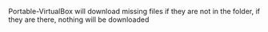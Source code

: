 Portable-VirtualBox will download missing files if they are not in the folder, if they are there, nothing will be downloaded<br>